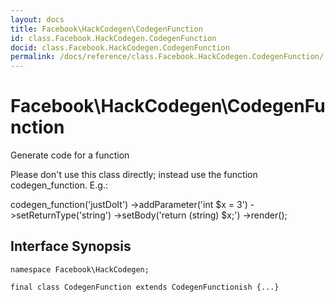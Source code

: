 ```yaml
---
layout: docs
title: Facebook\HackCodegen\CodegenFunction
id: class.Facebook.HackCodegen.CodegenFunction
docid: class.Facebook.HackCodegen.CodegenFunction
permalink: /docs/reference/class.Facebook.HackCodegen.CodegenFunction/
---
```

# Facebook\\HackCodegen\\CodegenFunction




Generate code for a function




Please don't use this class directly; instead
use the function codegen_function.  E.g.:




codegen_function('justDoIt')
->addParameter('int $x = 3')
->setReturnType('string')
->setBody('return (string) $x;')
->render();




## Interface Synopsis




``` Hack
namespace Facebook\HackCodegen;

final class CodegenFunction extends CodegenFunctionish {...}
```



